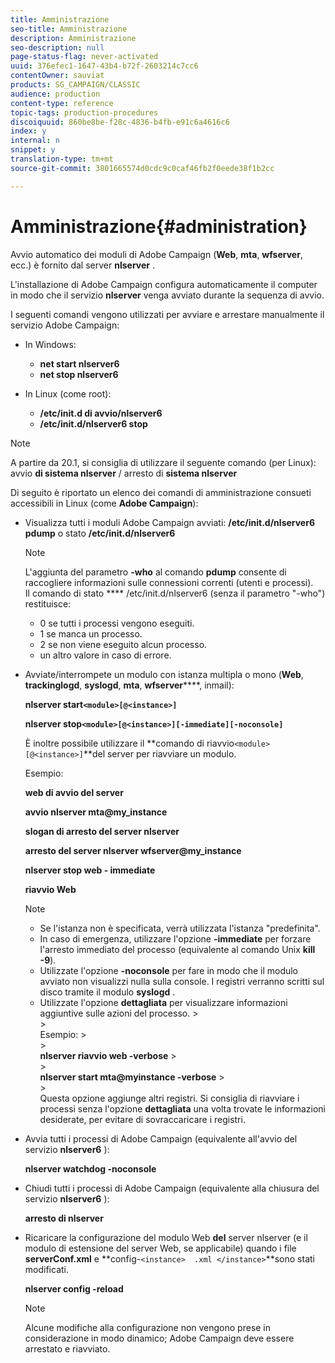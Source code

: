```yaml
---
title: Amministrazione
seo-title: Amministrazione
description: Amministrazione
seo-description: null
page-status-flag: never-activated
uuid: 376efec1-1647-43b4-b72f-2603214c7cc6
contentOwner: sauviat
products: SG_CAMPAIGN/CLASSIC
audience: production
content-type: reference
topic-tags: production-procedures
discoiquuid: 860be8be-f28c-4836-b4fb-e91c6a4616c6
index: y
internal: n
snippet: y
translation-type: tm+mt
source-git-commit: 3801665574d0cdc9c0caf46fb2f0eede38f1b2cc

---
```



# Amministrazione{#administration}

Avvio automatico dei moduli di Adobe Campaign (**Web**, **mta**, **wfserver**, ecc.) è fornito dal server **nlserver** .

L&#39;installazione di Adobe Campaign configura automaticamente il computer in modo che il servizio **nlserver** venga avviato durante la sequenza di avvio.

I seguenti comandi vengono utilizzati per avviare e arrestare manualmente il servizio Adobe Campaign:

* In Windows:

   * **net start nlserver6**
   * **net stop nlserver6**

* In Linux (come root):

   * **/etc/init.d di avvio/nlserver6**
   * **/etc/init.d/nlserver6 stop**

>[!NOTE]
>
>A partire da 20.1, si consiglia di utilizzare il seguente comando (per Linux): avvio **di sistema nlserver** / arresto di **sistema nlserver**

Di seguito è riportato un elenco dei comandi di amministrazione consueti accessibili in Linux (come **Adobe Campaign**):

* Visualizza tutti i moduli Adobe Campaign avviati: **/etc/init.d/nlserver6 pdump** o stato **/etc/init.d/nlserver6**

   >[!NOTE]
   >
   >L&#39;aggiunta del parametro **-who** al comando **pdump** consente di raccogliere informazioni sulle connessioni correnti (utenti e processi).\
   >Il comando di stato **** /etc/init.d/nlserver6 (senza il parametro &quot;-who&quot;) restituisce:
   >
   >    * 0 se tutti i processi vengono eseguiti.
   >    * 1 se manca un processo.
   >    * 2 se non viene eseguito alcun processo.
   >    * un altro valore in caso di errore.


* Avviate/interrompete un modulo con istanza multipla o mono (**Web**, **trackinglogd**, **syslogd**, **mta**, **wfserver******, inmail):

   **nlserver start`<module>[@<instance>]`**

   **nlserver stop`<module>[@<instance>][-immediate][-noconsole]`**

   È inoltre possibile utilizzare il **comando di riavvio`<module>[@<instance>]`**del server per riavviare un modulo.

   Esempio:

   **web di avvio del server**

   **avvio nlserver mta@my_instance**

   **slogan di arresto del server nlserver**

   **arresto del server nlserver wfserver@my_instance**

   **nlserver stop web - immediate**

   **riavvio Web**

   >[!NOTE]
   > 
   >    * Se l&#39;istanza non è specificata, verrà utilizzata l&#39;istanza &quot;predefinita&quot;.
   >    * In caso di emergenza, utilizzare l&#39;opzione **-immediate** per forzare l&#39;arresto immediato del processo (equivalente al comando Unix **kill -9**).
   >    * Utilizzate l&#39;opzione **-noconsole** per fare in modo che il modulo avviato non visualizzi nulla sulla console. I registri verranno scritti sul disco tramite il modulo **syslogd** .
   >    * Utilizzate l&#39;opzione **dettagliata** per visualizzare informazioni aggiuntive sulle azioni del processo.
      >    
      >      
      Esempio:
      >    
      >      
      **nlserver riavvio web -verbose**
      >    
      >      
      **nlserver start mta@myinstance -verbose**
      >    
      >      
      Questa opzione aggiunge altri registri. Si consiglia di riavviare i processi senza l&#39;opzione **dettagliata** una volta trovate le informazioni desiderate, per evitare di sovraccaricare i registri.


* Avvia tutti i processi di Adobe Campaign (equivalente all&#39;avvio del servizio **nlserver6** ):

   **nlserver watchdog -noconsole**

* Chiudi tutti i processi di Adobe Campaign (equivalente alla chiusura del servizio **nlserver6** ):

   **arresto di nlserver**

* Ricaricare la configurazione del modulo Web **del** server nlserver (e il modulo di estensione del server Web, se applicabile) quando i file **serverConf.xml** e **config-`<instance>  .xml </instance>`**sono stati modificati.

   **nlserver config -reload**

   >[!NOTE]
   >
   >Alcune modifiche alla configurazione non vengono prese in considerazione in modo dinamico; Adobe Campaign deve essere arrestato e riavviato.

